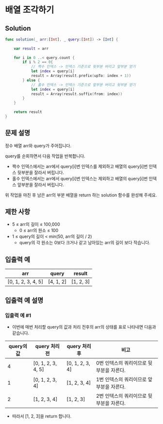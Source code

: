 #  배열 조각하기

## Solution
```swift
func solution(_ arr:[Int], _ query:[Int]) -> [Int] {
    
    var result = arr
    
    for i in 0 ..< query.count {
        if i % 2 == 0{
            // 짝수 인덱스 -> 인덱스 기준으로 뒷부분 버리고 앞부분 얻기
            let index = query[i]
            result = Array(result.prefix(upTo: index + 1))
        } else {
            // 홀수 인덱스 -> 인덱스 기준으로 앞부분 버리고 뒷부분 얻기
            let index = query[i]
            result = Array(result.suffix(from: index))
        }
    }
    
    return result
}
```

## 문제 설명
정수 배열 arr와 query가 주어집니다.

query를 순회하면서 다음 작업을 반복합니다.
- 짝수 인덱스에서는 arr에서 query[i]번 인덱스를 제외하고 배열의 query[i]번 인덱스 뒷부분을 잘라서 버립니다.
- 홀수 인덱스에서는 arr에서 query[i]번 인덱스는 제외하고 배열의 query[i]번 인덱스 앞부분을 잘라서 버립니다.

위 작업을 마친 후 남은 arr의 부분 배열을 return 하는 solution 함수를 완성해 주세요.

## 제한 사항
- 5 ≤ arr의 길이 ≤ 100,000
    - 0 ≤ arr의 원소 ≤ 100
- 1 ≤ query의 길이 < min(50, arr의 길이 / 2)
    - query의 각 원소는 0보다 크거나 같고 남아있는 arr의 길이 보다 작습니다.
    
## 입출력 예
| arr                | query     | result    |
|--------------------|-----------|-----------|
| [0, 1, 2, 3, 4, 5] | [4, 1, 2] | [1, 2, 3] |

## 입출력 예 설명

### 입출력 예 #1
- 이번에 매번 처리할 query의 값과 처리 전후의 arr의 상태를 표로 나타내면 다음과 같습니다.

| query의 값  | query 처리 전        | query 처리 후     | 비고                            |
|------------|--------------------|-----------------|--------------------------------|
| 4          | [0, 1, 2, 3, 4, 5] | [0, 1, 2, 3, 4] | 0번 인덱스의 쿼리이므로 뒷부분을 자른다. |
| 1          | [0, 1, 2, 3, 4]    | [1, 2, 3, 4]    | 1번 인덱스의 쿼리이므로 앞부분을 자른다. |
| 2          | [1, 2, 3, 4]       | [1, 2, 3]       | 2번 인덱스의 쿼리이므로 뒷부분을 자른다. |

- 따라서 [1, 2, 3]을 return 합니다.
